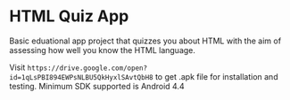 # HTML Quiz App
Basic eduational app project that quizzes you about HTML with the aim of assessing how well you know the HTML language.

Visit `https://drive.google.com/open?id=1qLsPBI894EWPsNLBU5QkHyxlSAvtQbH8` to get .apk file for installation and testing.
Minimum SDK supported is Android 4.4
